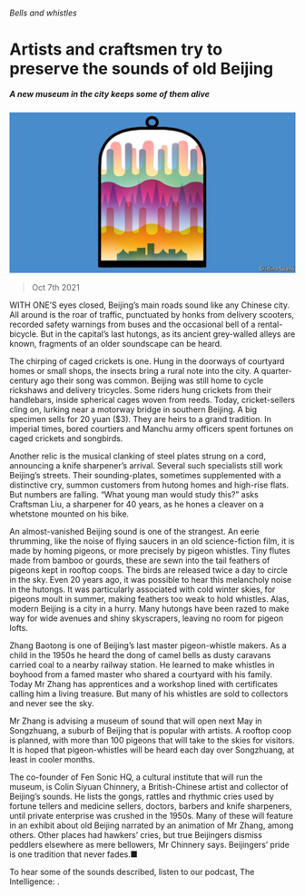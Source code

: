 ###### Bells and whistles

# Artists and craftsmen try to preserve the sounds of old Beijing 

##### A new museum in the city keeps some of them alive 

![image](images/20211009_CND001_0.jpg) 

> Oct 7th 2021 

WITH ONE’S eyes closed, Beijing’s main roads sound like any Chinese city. All around is the roar of traffic, punctuated by honks from delivery scooters, recorded safety warnings from buses and the occasional bell of a rental-bicycle. But in the capital’s last hutongs, as its ancient grey-walled alleys are known, fragments of an older soundscape can be heard.

The chirping of caged crickets is one. Hung in the doorways of courtyard homes or small shops, the insects bring a rural note into the city. A quarter-century ago their song was common. Beijing was still home to cycle rickshaws and delivery tricycles. Some riders hung crickets from their handlebars, inside spherical cages woven from reeds. Today, cricket-sellers cling on, lurking near a motorway bridge in southern Beijing. A big specimen sells for 20 yuan ($3). They are heirs to a grand tradition. In imperial times, bored courtiers and Manchu army officers spent fortunes on caged crickets and songbirds.


Another relic is the musical clanking of steel plates strung on a cord, announcing a knife sharpener’s arrival. Several such specialists still work Beijing’s streets. Their sounding-plates, sometimes supplemented with a distinctive cry, summon customers from hutong homes and high-rise flats. But numbers are falling. “What young man would study this?” asks Craftsman Liu, a sharpener for 40 years, as he hones a cleaver on a whetstone mounted on his bike.

An almost-vanished Beijing sound is one of the strangest. An eerie thrumming, like the noise of flying saucers in an old science-fiction film, it is made by homing pigeons, or more precisely by pigeon whistles. Tiny flutes made from bamboo or gourds, these are sewn into the tail feathers of pigeons kept in rooftop coops. The birds are released twice a day to circle in the sky. Even 20 years ago, it was possible to hear this melancholy noise in the hutongs. It was particularly associated with cold winter skies, for pigeons moult in summer, making feathers too weak to hold whistles. Alas, modern Beijing is a city in a hurry. Many hutongs have been razed to make way for wide avenues and shiny skyscrapers, leaving no room for pigeon lofts.

Zhang Baotong is one of Beijing’s last master pigeon-whistle makers. As a child in the 1950s he heard the dong of camel bells as dusty caravans carried coal to a nearby railway station. He learned to make whistles in boyhood from a famed master who shared a courtyard with his family. Today Mr Zhang has apprentices and a workshop lined with certificates calling him a living treasure. But many of his whistles are sold to collectors and never see the sky.

Mr Zhang is advising a museum of sound that will open next May in Songzhuang, a suburb of Beijing that is popular with artists. A rooftop coop is planned, with more than 100 pigeons that will take to the skies for visitors. It is hoped that pigeon-whistles will be heard each day over Songzhuang, at least in cooler months.

The co-founder of Fen Sonic HQ, a cultural institute that will run the museum, is Colin Siyuan Chinnery, a British-Chinese artist and collector of Beijing’s sounds. He lists the gongs, rattles and rhythmic cries used by fortune tellers and medicine sellers, doctors, barbers and knife sharpeners, until private enterprise was crushed in the 1950s. Many of these will feature in an exhibit about old Beijing narrated by an animation of Mr Zhang, among others. Other places had hawkers’ cries, but true Beijingers dismiss peddlers elsewhere as mere bellowers, Mr Chinnery says. Beijingers’ pride is one tradition that never fades.■

To hear some of the sounds described, listen to our podcast, The Intelligence: .

